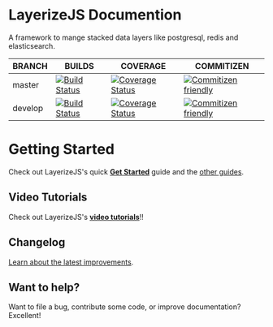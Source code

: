 # LayerizeJS Documention
A framework to mange stacked data layers like postgresql, redis and elasticsearch.

| BRANCH  |  BUILDS |  COVERAGE | COMMITIZEN |
|---|---|---|---|
| master | [![Build Status](https://travis-ci.org/LayerizeJS/layerize.svg?branch=develop)](https://travis-ci.org/LayerizeJS/layerize) | [![Coverage Status](https://coveralls.io/repos/github/LayerizeJS/layerize/badge.svg?branch=master)](https://coveralls.io/github/LayerizeJS/layerize?branch=master) | [![Commitizen friendly](https://img.shields.io/badge/commitizen-friendly-brightgreen.svg)](http://commitizen.github.io/cz-cli/) |
| develop |  [![Build Status](https://travis-ci.org/LayerizeJS/layerize.svg?branch=develop)](https://travis-ci.org/LayerizeJS/layerize) | [![Coverage Status](https://coveralls.io/repos/github/LayerizeJS/layerize/badge.svg?branch=develop)](https://coveralls.io/github/LayerizeJS/layerize?branch=develop) | [![Commitizen friendly](https://img.shields.io/badge/commitizen-friendly-brightgreen.svg)](http://commitizen.github.io/cz-cli/) |

# Getting Started

Check out LayerizeJS's quick [**Get Started**][getting_started] guide and the [other guides][guides].

## Video Tutorials

Check out LayerizeJS's [**video tutorials**][getting_started]!!

## Changelog

[Learn about the latest improvements][changelog]. 

## Want to help?

Want to file a bug, contribute some code, or improve documentation? Excellent! 

[changelog]: https://github.com/LayerizeJS/layerize/blob/master/CHANGELOG.md
[getting_started]: https://layerize.js.org/get-started/
[video_tutorials]: https://layerize.js.org/tutorials/
[guides]: https://layerize.js.org/guides/
